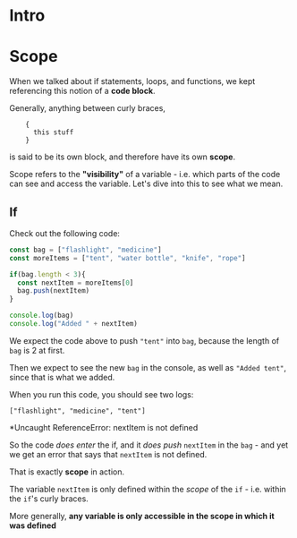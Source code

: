 # Intro

# Scope

When we talked about if statements, loops, and functions, we kept referencing this notion of a **code block**.

  

Generally, anything between curly braces, 
```
    {
      this stuff
    }
```
 
is said to be its own block, and therefore have its own **scope**.

Scope refers to the **"visibility"** of a variable - i.e. which parts of the code can see and access the variable. Let's dive into this to see what we mean.

## If

Check out the following code:

```js
const bag = ["flashlight", "medicine"]
const moreItems = ["tent", "water bottle", "knife", "rope"]

if(bag.length < 3){
  const nextItem = moreItems[0]
  bag.push(nextItem)
}

console.log(bag)
console.log("Added " + nextItem)
```
  
We expect the code above to push `"tent"` into `bag`, because the length of `bag` is 2 at first.

Then we expect to see the new `bag` in the console, as well as `"Added tent"`, since that is what we added.

  

When you run this code, you should see two logs:
  

    ["flashlight", "medicine", "tent"]
*Uncaught ReferenceError: nextItem is not defined

  

So the code _does enter_ the if, and it _does push_ `nextItem` in the `bag` - and yet we get an error that says that `nextItem` is not defined.

  

That is exactly **scope** in action.

The variable `nextItem` is only defined within the _scope_ of the `if` - i.e. within the `if`'s curly braces.

  

More generally, **any variable is only accessible in the scope in which it was defined**